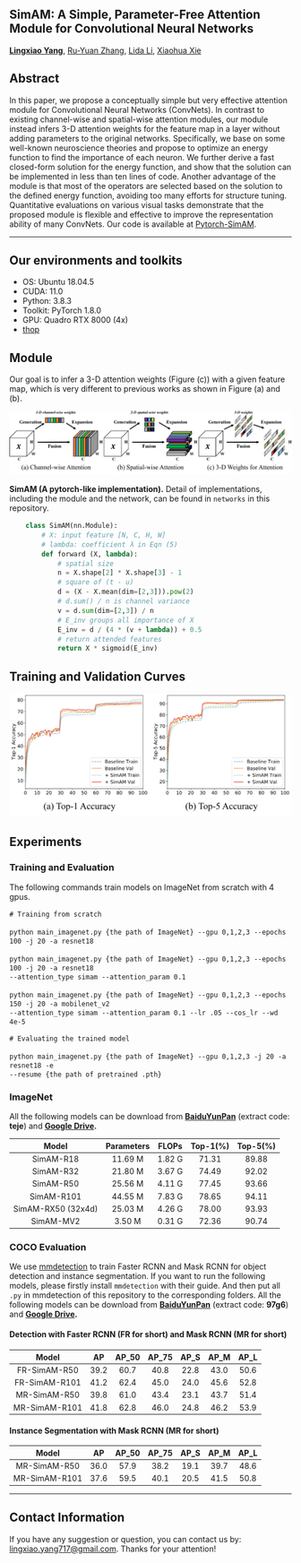 ## SimAM: A Simple, Parameter-Free Attention Module for Convolutional Neural Networks
[**Lingxiao Yang**](https://zjjconan.github.io/), [Ru-Yuan Zhang](https://ruyuanzhang.github.io/), [Lida Li](https://github.com/lld533), [Xiaohua Xie](http://sdcs.sysu.edu.cn/content/2478)

Abstract
----------
In this paper, we propose a conceptually simple but very effective attention module for Convolutional Neural Networks (ConvNets). In contrast to existing channel-wise and spatial-wise attention modules, our module instead infers 3-D attention weights for the feature map in a layer without adding parameters to the original networks. Specifically, we base on some well-known neuroscience theories and propose to optimize an energy function to find the importance of each neuron. We further derive a fast closed-form solution for the energy function, and show that the solution can be implemented in less than ten lines of code. Another advantage of the module is that most of the operators are selected based on the solution to the defined energy function, avoiding too many efforts for structure tuning. Quantitative evaluations on various visual tasks demonstrate that the proposed module is flexible and effective to improve the representation ability of many ConvNets. Our code is available at [Pytorch-SimAM](https://github.com/ZjjConan/SimAM).

--------------------------------------------------

Our environments and toolkits
-----------

- OS: Ubuntu 18.04.5
- CUDA: 11.0
- Python: 3.8.3
- Toolkit: PyTorch 1.8.0
- GPU: Quadro RTX 8000 (4x)
- [thop](https://github.com/Lyken17/pytorch-OpCounter)

Module
------

Our goal is to infer a 3-D attention weights (Figure (c)) with a given feature map, which is very different to previous works as shown in Figure (a) and (b).

<p align="center">
<img src="figures/attentions.png">
</p>

**SimAM (A pytorch-like implementation).** Detail of implementations, including the module and the network, can be found in ``networks`` in this repository. 


```python
    class SimAM(nn.Module):
        # X: input feature [N, C, H, W]
        # lambda: coefficient λ in Eqn (5)
        def forward (X, lambda):
            # spatial size
            n = X.shape[2] * X.shape[3] - 1
            # square of (t - u)
            d = (X - X.mean(dim=[2,3])).pow(2)
            # d.sum() / n is channel variance
            v = d.sum(dim=[2,3]) / n
            # E_inv groups all importance of X
            E_inv = d / (4 * (v + lambda)) + 0.5
            # return attended features
            return X * sigmoid(E_inv)
```

Training and Validation Curves
----------

<p align="center">
<img src="figures/training_curves.png">
</p>

Experiments
----------

### Training and Evaluation

The following commands train models on ImageNet from scratch with 4 gpus. 


```
# Training from scratch

python main_imagenet.py {the path of ImageNet} --gpu 0,1,2,3 --epochs 100 -j 20 -a resnet18 

python main_imagenet.py {the path of ImageNet} --gpu 0,1,2,3 --epochs 100 -j 20 -a resnet18 
--attention_type simam --attention_param 0.1

python main_imagenet.py {the path of ImageNet} --gpu 0,1,2,3 --epochs 150 -j 20 -a mobilenet_v2
--attention_type simam --attention_param 0.1 --lr .05 --cos_lr --wd 4e-5 
```

```
# Evaluating the trained model

python main_imagenet.py {the path of ImageNet} --gpu 0,1,2,3 -j 20 -a resnet18 -e
--resume {the path of pretrained .pth}
```

### ImageNet


All the following models can be download from **[BaiduYunPan](https://pan.baidu.com/s/1vY-NpeFSHes-dcKdi0xN2g)** (extract code: **teje**) and **[Google Drive](https://drive.google.com/drive/folders/1rRT0UCPeRLPdTCJvv43hvAnGnS49nIWn?usp=sharing).**

|Model                |Parameters |FLOPs    |Top-1(%)   |Top-5(%)|
|:---:                |:----:     |:---:    |:------:   |:------:|
|SimAM-R18            |11.69 M    |1.82 G   |71.31      |89.88   |
|SimAM-R32            |21.80 M    |3.67 G   |74.49      |92.02   |
|SimAM-R50            |25.56 M    |4.11 G   |77.45      |93.66   |
|SimAM-R101           |44.55 M    |7.83 G   |78.65      |94.11   |
|SimAM-RX50 (32x4d)   |25.03 M    |4.26 G   |78.00      |93.93   |
|SimAM-MV2            |3.50 M     |0.31 G   |72.36      |90.74   |

### COCO Evaluation
We use [mmdetection](https://github.com/open-mmlab/mmdetection) to train Faster RCNN and Mask RCNN for object detection and instance segmentation. If you want to run the following models, please firstly install `mmdetection` with their guide. And then put all `.py` in mmdetection of this repository to the corresponding folders. All the following models can be download from **[BaiduYunPan](https://pan.baidu.com/s/1XR2-IvSMvXwWSJO3Xak9Kg)** (extract code: **97g6**) and **[Google Drive](https://drive.google.com/drive/folders/1F8W3MY32crU6jUeV2sgc_4AQwqt_MvAp?usp=sharing).**


#### Detection with Faster RCNN (FR for short) and Mask RCNN (MR for short)

|Model          |AP     |AP_50      |AP_75|AP_S     |AP_M      |AP_L |
|:----:         |:----: |:---:      |:--: |:----:   |:---:     |:--: |
|FR-SimAM-R50   |39.2   |60.7       |40.8 |22.8     |43.0      |50.6 |
|FR-SimAM-R101  |41.2   |62.4       |45.0 |24.0     |45.6      |52.8 |
|MR-SimAM-R50   |39.8   |61.0       |43.4 |23.1     |43.7      |51.4 |
|MR-SimAM-R101  |41.8   |62.8       |46.0 |24.8     |46.2      |53.9 |


#### Instance Segmentation with Mask RCNN (MR for short)

|Model          |AP     |AP_50      |AP_75|AP_S     |AP_M      |AP_L |
|:----:         |:----: |:---:      |:--: |:----:   |:---:     |:--: |
|MR-SimAM-R50   |36.0   |57.9       |38.2 |19.1     |39.7      |48.6 |
|MR-SimAM-R101  |37.6   |59.5       |40.1 |20.5     |41.5      |50.8 |

--------------------------------------------------------------------



## Contact Information

If you have any suggestion or question, you can contact us by: lingxiao.yang717@gmail.com. Thanks for your attention!